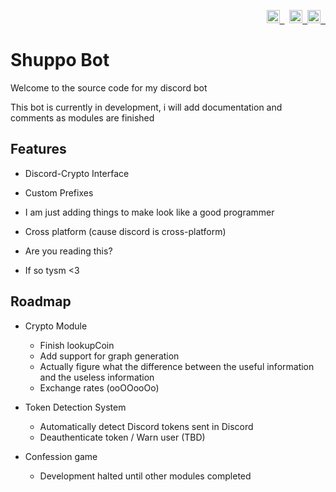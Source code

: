 
<!-- Badges -->
<p align="right">
	<a href="https://opensource.org/licenses/MIT">
		<img src="https://img.shields.io/badge/License-MIT-green.svg" height="21" title="License">&nbsp;
	</a>
	  &nbsp;
	<a href="https://discord.gg/yjy2F9YWWG">
		<img src="https://img.shields.io/discord/953217201496793108?label=Discord" height="21" title="Open Source"/>&nbsp;
		<a href="https://discord.gg/yjy2F9YWWG">
		<img src="https://badges.frapsoft.com/os/v2/open-source.svg?v=103" height="21" title="Open Source"/>
		&nbsp;
	</a>
</p>

# Shuppo Bot

Welcome to the source code for my discord bot

This bot is currently in development, i will add documentation and comments as modules are finished
  

## Features

  

- Discord-Crypto Interface

- Custom Prefixes

- I am just adding things to make look like a good programmer

- Cross platform (cause discord is cross-platform)

- Are you reading this?

- If so tysm <3

## Roadmap

- Crypto Module
    * Finish lookupCoin
    * Add support for graph generation
    * Actually figure what the difference between the useful information and the useless information
    * Exchange rates (ooOOooOo)


- Token Detection System
    * Automatically detect Discord tokens sent in Discord
    * Deauthenticate token / Warn user (TBD)

- Confession game
    * Development halted until other modules completed